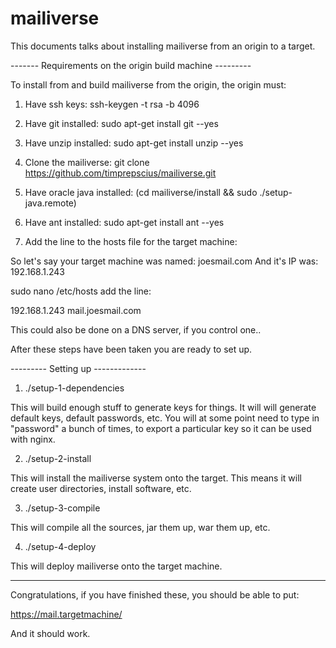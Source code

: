 mailiverse
==========

This documents talks about installing mailiverse from an origin to a target.

------- Requirements on the origin build machine ---------

To install from and build mailiverse from the origin, the origin must:

1. Have ssh keys:
ssh-keygen -t rsa -b 4096

2. Have git installed:
sudo apt-get install git --yes

3. Have unzip installed:
sudo apt-get install unzip --yes

4. Clone the mailiverse:
git clone https://github.com/timprepscius/mailiverse.git

5. Have oracle java installed:
(cd mailiverse/install && sudo ./setup-java.remote)

6. Have ant installed:
sudo apt-get install ant --yes

7.  Add the line to the hosts file for the target machine:

So let's say your target machine was named: joesmail.com
And it's IP was: 192.168.1.243

sudo nano /etc/hosts
add the line:

192.168.1.243 mail.joesmail.com

This could also be done on a DNS server, if you control one..



After these steps have been taken you are ready to set up.




--------- Setting up -------------

1. ./setup-1-dependencies

This will build enough stuff to generate keys for things.
It will will generate default keys, default passwords, etc.
You will at some point need to type in "password" a bunch of times, to export a particular
key so it can be used with nginx.

2. ./setup-2-install

This will install the mailiverse system onto the target.
This means it will create user directories, install software, etc.


3. ./setup-3-compile

This will compile all the sources, jar them up, war them up, etc.


4. ./setup-4-deploy

This will deploy mailiverse onto the target machine.


---------

Congratulations, if you have finished these, you should be able to put:

https://mail.targetmachine/

And it should work.
